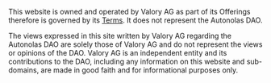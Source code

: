 This website is owned and operated by Valory AG as part of its Offerings
therefore is governed by its <a href="https://www.valory.xyz/terms" target="_blank">Terms</a>. It does not
represent the Autonolas DAO.

The views expressed in this site written by Valory AG regarding the
Autonolas DAO are solely those of Valory AG and do not represent the views
or opinions of the DAO. Valory AG is an independent entity and its
contributions to the DAO, including any information on this website and
sub-domains, are made in good faith and for informational purposes only.
